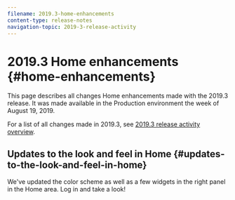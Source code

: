 ```yaml
---
filename: 2019.3-home-enhancements
content-type: release-notes
navigation-topic: 2019-3-release-activity
---
```





# 2019.3 Home enhancements {#home-enhancements}

This page describes all changes Home enhancements made with the 2019.3 release. It was made available in the Production environment the week of August 19, 2019.


For a list of all changes made in 2019.3, see [2019.3 release activity overview](2019.3-release-activity-overview.md).


## Updates to the look and feel in Home {#updates-to-the-look-and-feel-in-home}

We've updated the color scheme as well as a few widgets in the right panel in the Home area. Log in and take a look!
